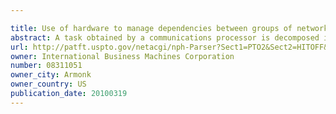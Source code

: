 ```yaml
---

title: Use of hardware to manage dependencies between groups of network data packets
abstract: A task obtained by a communications processor is decomposed into one or more requests that form a request group. The requests of the request group are sent to main memory and responses to those requests are expected. There may be requests for a plurality of request groups being processed concurrently. However, responses to the request groups are to be returned to the communications processor in the order in which the request groups were sent from the communications processor. To ensure this ordering, dependencies between the request groups are tracked by hardware coupled to the communications processor.
url: http://patft.uspto.gov/netacgi/nph-Parser?Sect1=PTO2&Sect2=HITOFF&p=1&u=%2Fnetahtml%2FPTO%2Fsearch-adv.htm&r=1&f=G&l=50&d=PALL&S1=08311051&OS=08311051&RS=08311051
owner: International Business Machines Corporation
number: 08311051
owner_city: Armonk
owner_country: US
publication_date: 20100319
---
```

